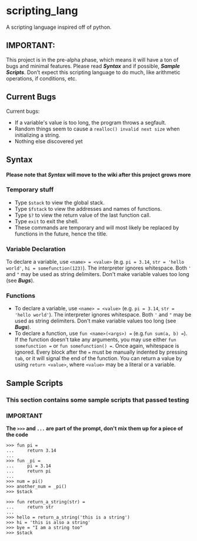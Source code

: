 # scripting_lang
A scripting language inspired off of python.
## IMPORTANT:
This project is in the pre-alpha phase, which means it will have a ton of bugs and minimal features. Please read ***Syntax*** and if possible, ***Sample Scripts***. Don't expect this scripting language to do much, like arithmetic operations, if conditions, etc.
## Current Bugs
Current bugs:
* If a variable's value is too long, the program throws a segfault.
* Random things seem to cause a `realloc() invalid next size` when initializing a string.
* Nothing else discovered yet
## Syntax
#### Please note that ***Syntax*** will move to the wiki after this project grows more
### Temporary stuff
* Type `$stack` to view the global stack.
* Type `$fstack` to view the addresses and names of functions.
* Type `$?` to view the return value of the last function call.
* Type `exit` to exit the shell.
* These commands are temporary and will most likely be replaced by functions in the future, hence the title.
### Variable Declaration
To declare a variable, use `<name> = <value>` (e.g. `pi = 3.14`, `str = 'hello world'`, `hi = somefunction(123)`). The interpreter ignores whitespace. Both `'` and `"` may be used as string delimiters. Don't make variable values too long (see ***Bugs***).
### Functions
* To declare a variable, use `<name> = <value>` (e.g. `pi = 3.14`, `str = 'hello world'`). The interpreter ignores whitespace. Both `'` and `"` may be used as string delimiters. Don't make variable values too long (see ***Bugs***).
* To declare a function, use `fun <name>(<args>) =` (e.g.`fun sum(a, b) =`). If the function doesn't take any arguments, you may use either `fun somefunction =` or `fun somefunction() =`. Once again, whitespace is ignored. Every block after the `=` must be manually indented by pressing `tab`, or it will signal the end of the function. You can return a value by using `return <value>`, where `<value>` may be a literal or a variable.
## Sample Scripts
### This section contains some sample scripts that passed testing
### IMPORTANT
**The `>>>` and `...` are part of the prompt, don't mix them up for a piece of the code**
```
>>> fun pi =
...     return 3.14
... 
>>> fun _pi =
...     pi = 3.14
...     return pi
... 
>>> num = pi()
>>> another_num = _pi()
>>> $stack
```
```
>>> fun return_a_string(str) =
...     return str
... 
>>> hello = return_a_string('this is a string')
>>> hi = 'this is also a string'
>>> bye = "I am a string too"
>>> $stack
```
